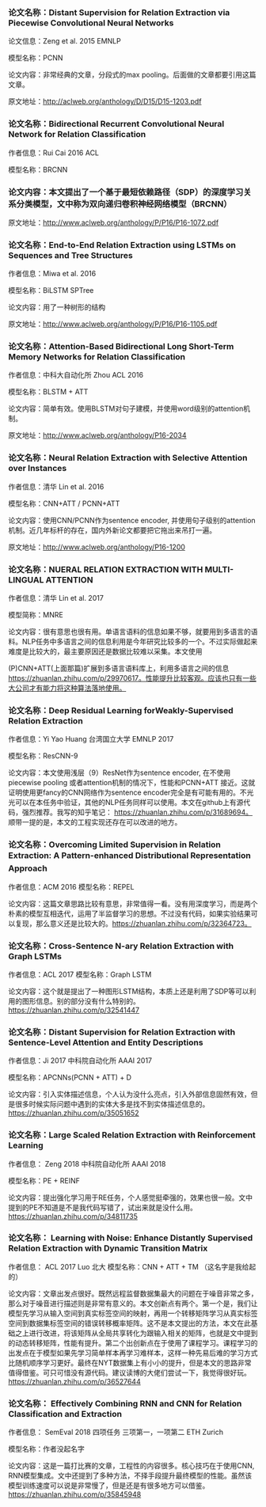 ### 论文名称：Distant Supervision for Relation Extraction via Piecewise Convolutional Neural Networks

论文信息：Zeng et al. 2015 EMNLP

模型名称：PCNN

论文内容：非常经典的文章，分段式的max pooling。后面做的文章都要引用这篇文章。

原文地址：http://aclweb.org/anthology/D/D15/D15-1203.pdf



### 论文名称：Bidirectional Recurrent Convolutional Neural Network for Relation Classification

作者信息：Rui Cai 2016 ACL

模型名称：BRCNN

### 论文内容：本文提出了一个基于最短依赖路径（SDP）的深度学习关系分类模型，文中称为双向递归卷积神经网络模型（BRCNN）

原文地址：http://www.aclweb.org/anthology/P/P16/P16-1072.pdf



### 论文名称：End-to-End Relation Extraction using LSTMs on Sequences and Tree Structures

作者信息：Miwa et al. 2016

模型名称：BiLSTM SPTree

论文内容：用了一种树形的结构

原文地址：http://www.aclweb.org/anthology/P/P16/P16-1105.pdf



### 论文名称：Attention-Based Bidirectional Long Short-Term Memory Networks for Relation Classification

作者信息：中科大自动化所 Zhou ACL 2016

模型名称：BLSTM + ATT

论文内容：简单有效。使用BLSTM对句子建模，并使用word级别的attention机制。

原文地址：http://www.aclweb.org/anthology/P16-2034



### 论文名称：Neural Relation Extraction with Selective Attention over Instances

作者信息：清华 Lin et al. 2016

模型名称：CNN+ATT / PCNN+ATT

论文内容：使用CNN/PCNN作为sentence encoder, 并使用句子级别的attention机制。近几年标杆的存在，国内外新论文都要把它拖出来吊打一遍。

原文地址：http://www.aclweb.org/anthology/P16-1200







### 论文名称：NUERAL RELATION EXTRACTION WITH MULTI-LINGUAL ATTENTION

作者信息：清华 Lin et al. 2017

模型简称：MNRE

论文内容：很有意思也很有用。单语言语料的信息如果不够，就要用到多语言的语料。NLP任务中多语言之间的信息利用是今年研究比较多的一个。不过实际做起来难度是比较大的，最主要原因还是数据比较难以采集。本文使用

(P)CNN+ATT(上面那篇)扩展到多语言语料库上，利用多语言之间的信息 https://zhuanlan.zhihu.com/p/29970617。性能提升比较客观。应该也只有一些大公司才有能力将这种算法落地使用。



### 论文名称：Deep Residual Learning forWeakly-Supervised Relation Extraction

作者信息：Yi Yao Huang 台湾国立大学 EMNLP 2017

模型名称：ResCNN-9

论文内容：本文使用浅层（9）ResNet作为sentence encoder, 在不使用piecewise pooling 或者attention机制的情况下，性能和PCNN+ATT 接近。这就证明使用更fancy的CNN网络作为sentence encoder完全是有可能有用的。不光光可以在本任务中验证，其他的NLP任务同样可以使用。本文在github上有源代码，强烈推荐。我写的知乎笔记： https://zhuanlan.zhihu.com/p/31689694。 顺带一提的是，本文的工程实现还存在可以改进的地方。





### 论文名称：Overcoming Limited Supervision in Relation Extraction: A Pattern-enhanced Distributional Representation Approach

作者信息：ACM 2016
模型名称：REPEL

论文内容：这篇文章思路比较有意思，非常值得一看。没有用深度学习，而是两个朴素的模型互相迭代，运用了半监督学习的思想。不过没有代码，如果实验结果可以复现，那么意义还是比较大的。https://zhuanlan.zhihu.com/p/32364723。





### 论文名称：Cross-Sentence N-ary Relation Extraction with Graph LSTMs

作者信息：ACL 2017
模型名称：Graph LSTM

论文内容：这个就是提出了一种图形LSTM结构，本质上还是利用了SDP等可以利用的图形信息。别的部分没有什么特别的。https://zhuanlan.zhihu.com/p/32541447



### 论文名称：Distant Supervision for Relation Extraction with Sentence-Level Attention and Entity Descriptions

作者信息：Ji 2017 中科院自动化所 AAAI 2017

模型名称：APCNNs(PCNN + ATT) + D

论文内容：引入实体描述信息，个人认为没什么亮点，引入外部信息固然有效，但是很多时候实际问题中遇到的实体大多是找不到实体描述信息的。 https://zhuanlan.zhihu.com/p/35051652



### 论文名称：Large Scaled Relation Extraction with Reinforcement Learning

作者信息： Zeng 2018 中科院自动化所 AAAI 2018

模型名称：PE + REINF

论文内容：提出强化学习用于RE任务，个人感觉挺牵强的，效果也很一般。文中提到的PE不知道是不是我代码写错了，试出来就是没什么用。  https://zhuanlan.zhihu.com/p/34811735





### 论文名称： Learning with Noise: Enhance Distantly Supervised Relation Extraction with Dynamic Transition Matrix
作者信息： ACL 2017 Luo 北大
模型名称：CNN + ATT + TM （这名字是我给起的）



论文内容：文章出发点很好。既然远程监督数据集最大的问题在于噪音非常之多，那么对于噪音进行描述则是非常有意义的。本文创新点有两个。第一个是，我们让模型先学习从输入空间到真实标签空间的映射，再用一个转移矩阵学习从真实标签空间到数据集标签空间的错误转移概率矩阵。这不是本文提出的方法，本文在此基础之上进行改进，将该矩阵从全局共享转化为跟输入相关的矩阵，也就是文中提到的动态转移矩阵，性能有提升。第二个出创新点在于使用了课程学习。课程学习的出发点在于模型如果先学习简单样本再学习难样本，这样一种先易后难的学习方式比随机顺序学习更好。最终在NYT数据集上有小小的提升，但是本文的思路非常值得借鉴。可只可惜没有源代码。建议读博的大佬们尝试一下，我觉得很好玩。 https://zhuanlan.zhihu.com/p/36527644





### 论文名称： Effectively Combining RNN and CNN for Relation Classification and Extraction

作者信息： SemEval 2018 四项任务 三项第一，一项第二  ETH Zurich

模型名称：作者没起名字

论文内容：这是一篇打比赛的文章，工程性的内容很多。核心技巧在于使用CNN, RNN模型集成。文中还提到了多种方法，不择手段提升最终模型的性能。虽然该模型训练速度可以说是非常慢了，但是还是有很多地方可以借鉴。 https://zhuanlan.zhihu.com/p/35845948
